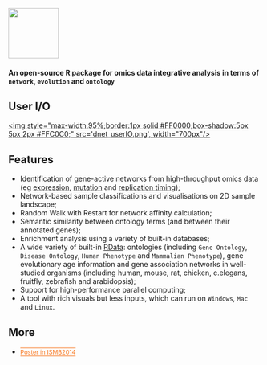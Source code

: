 <a href="index.html"><IMG src="dnet_logo1.png" height="100px" id="logo"></a>

<B><h4>An open-source R package for omics data integrative analysis in terms of `network`, `evolution` and `ontology`</h4></B>

## User I/O

<a href="faqs.html"><img style="max-width:95%;border:1px solid #FF0000;box-shadow:5px 5px 2px #FFC0C0;" src='dnet_userIO.png', width="700px"/></a>


## Features

* Identification of gene-active networks from high-throughput omics data (eg [expression](http://supfam.org/dnet/demo-Fang.html), [mutation](http://supfam.org/dnet/demo-TCGA.html) and [replication timing](http://supfam.org/dnet/demo-Hiratani.html));
* Network-based sample classifications and visualisations on 2D sample landscape;
* Random Walk with Restart for network affinity calculation;
* Semantic similarity between ontology terms (and between their annotated genes);
* Enrichment analysis using a variety of built-in databases;
* A wide variety of built-in [RData](http://supfam.org/dnet/rdata.html): ontologies (including `Gene Ontology`, `Disease Ontology`, `Human Phenotype` and `Mammalian Phenotype`), gene evolutionary age information and gene association networks in well-studied organisms (including human, mouse, rat, chicken, c.elegans, fruitfly, zebrafish and arabidopsis);
* Support for high-performance parallel computing;
* A tool with rich visuals but less inputs, which can run on `Windows`, `Mac` and `Linux`.

## More

* <a href="poster_ISMB2014.png" target="slides" style="font-size: 12px; color: #F87217; text-decoration: overline; border-bottom: 1px solid #F87217">Poster in ISMB2014</a>
